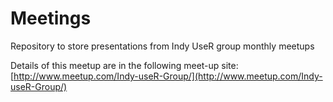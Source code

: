 # Meetings
Repository to store presentations from Indy UseR group monthly meetups

Details of this meetup are in the following meet-up site:
[http://www.meetup.com/Indy-useR-Group/](http://www.meetup.com/Indy-useR-Group/)


